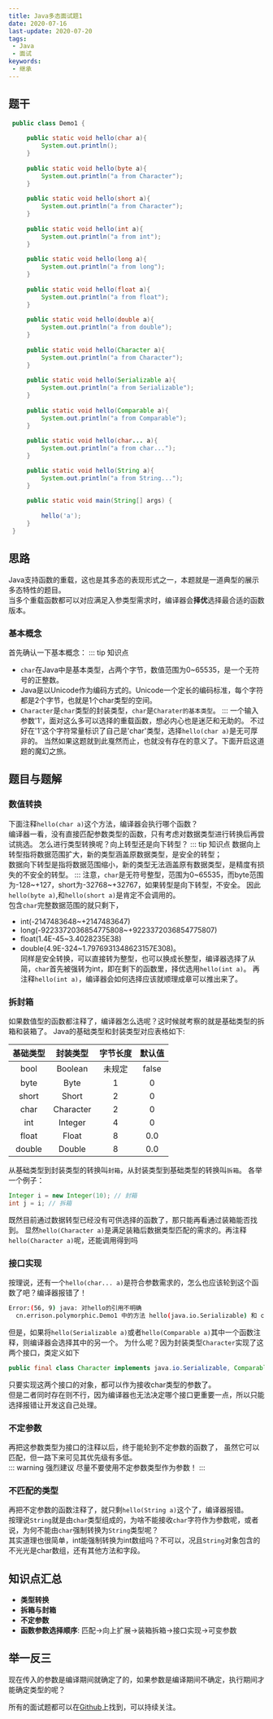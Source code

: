 ```yaml
---
title: Java多态面试题1
date: 2020-07-16
last-update: 2020-07-20
tags:
 - Java
 - 面试
keywords:
 - 继承
---
```


## 题干
```java
 public class Demo1 {
 
     public static void hello(char a){
         System.out.println();
     }
 
     public static void hello(byte a){
         System.out.println("a from Character");
     }
 
     public static void hello(short a){
         System.out.println("a from Character");
     }
 
     public static void hello(int a){
         System.out.println("a from int");
     }
 
     public static void hello(long a){
         System.out.println("a from long");
     }
 
     public static void hello(float a){
         System.out.println("a from float");
     }
 
     public static void hello(double a){
         System.out.println("a from double");
     }
 
     public static void hello(Character a){
         System.out.println("a from Character");
     }
 
     public static void hello(Serializable a){
         System.out.println("a from Serializable");
     }
 
     public static void hello(Comparable a){
         System.out.println("a from Comparable");
     }
     
     public static void hello(char... a){
         System.out.println("a from char...");
     }

     public static void hello(String a){
         System.out.println("a from String...");
     }
 
     public static void main(String[] args) {
        
         hello('a');
     }
 }
```
## 思路
Java支持函数的重载，这也是其多态的表现形式之一，本题就是一道典型的展示多态特性的题目。<br>
当多个重载函数都可以对应满足入参类型需求时，编译器会**择优**选择最合适的函数版本。

### 基本概念
首先确认一下基本概念：
::: tip 知识点
- `char`在Java中是基本类型，占两个字节，数值范围为0~65535，是一个无符号的正整数。
- Java是以Unicode作为编码方式的。Unicode一个定长的编码标准，每个字符都是2个字节，也就是1个char类型的空间。
- `Character`是`char`类型的封装类型，`char`是`Charater的基本类型`。
:::
一个输入参数'1'，面对这么多可以选择的重载函数，想必内心也是迷茫和无助的。
不过好在'1'这个字符常量标识了自己是'char'类型，选择`hello(char a)`是无可厚非的。
当然如果这题就到此戛然而止，也就没有存在的意义了。下面开启这道题的魔幻之旅。<br>
## 题目与题解
### **数值转换**
下面注释`hello(char a)`这个方法，编译器会执行哪个函数？<br>
编译器一看，没有直接匹配参数类型的函数，只有考虑对数据类型进行转换后再尝试挑选。
怎么进行类型转换呢？向上转型还是向下转型？
::: tip 知识点
数据向上转型指将数据范围扩大，新的类型涵盖原数据类型，是安全的转型；<br>
数据向下转型是指将数据范围缩小，新的类型无法涵盖原有数据类型，是精度有损失的不安全的转型。
:::
注意，`char`是无符号整型，范围为0~65535，而byte范围为-128~+127，short为-32768~+32767，如果转型是向下转型，不安全。
因此`hello(byte a)`,和`hello(short a)`是肯定不会调用的。<br>
包含`char`完整数据范围的就只剩下，
- int(-2147483648~+2147483647)
- long(-9223372036854775808~+9223372036854775807)
- float(1.4E-45~3.4028235E38)
- double(4.9E-324~1.7976931348623157E308)。<br>
同样是安全转换，可以直接转为整型，也可以换成长整型，编译器选择了从简，`char`首先被强转为int，即在剩下的函数里，择优选用`hello(int a)`。
再注释`hello(int a)`，编译器会如何选择应该就顺理成章可以推出来了。
### **拆封箱**
如果数值型的函数都注释了，编译器怎么选呢？这时候就考察的就是基础类型的拆箱和装箱了。
Java的基础类型和封装类型对应表格如下:

|基础类型|封装类型|字节长度|默认值|
|:--:|:--:|:--:|:--:|
|bool|Boolean|未规定|false|
|byte|Byte|1|0|
|short|Short|2|0|
|char|Character|2|0|
|int|Integer|4|0|
|float|Float|8|0.0|
|double|Double|8|0.0|

从基础类型到封装类型的转换叫`封箱`，从封装类型到基础类型的转换叫`拆箱`。
各举一个例子：
```java
Integer i = new Integer(10); // 封箱
int j = i; // 拆箱
```
既然目前通过数据转型已经没有可供选择的函数了，那只能再看通过装箱能否找到。
显然`hello(Character a)`是满足装箱后数据类型匹配的需求的。再注释`hello(Character a)`呢，还能调用得到吗<br>
### **接口实现**
按理说，还有一个`hello(char... a)`是符合参数需求的，怎么也应该轮到这个函数了吧？编译器报错了！<br>
```bash
Error:(56, 9) java: 对hello的引用不明确
  cn.errison.polymorphic.Demo1 中的方法 hello(java.io.Serializable) 和 cn.errison.polymorphic.Demo1 中的方法 hello(java.lang.Comparable) 都匹配
```
但是，如果将`hello(Serializable a)`或者`hello(Comparable a)`其中一个函数注释，则编译器会选择其中的另一个。
为什么呢？因为封装类型`Character`实现了这两个接口，类定义如下
```java 
public final class Character implements java.io.Serializable, Comparable<Character> 
```
只要实现这两个接口的对象，都可以作为接收char类型的参数了。<br>
但是二者同时存在则不行，因为编译器也无法决定哪个接口更重要一点，所以只能选择报错让开发这自己处理。<br>
### **不定参数**
再把这参数类型为接口的注释以后，终于能轮到不定参数的函数了， 虽然它可以匹配，但一路下来可见其优先级有多低。<br>
::: warning  强烈建议
尽量不要使用不定参数类型作为参数！
:::
### **不匹配的类型**
再把不定参数的函数注释了，就只剩`hello(String a)`这个了，编译器报错。<br>
按理说`String`就是由`char`类型组成的，为啥不能接收`char`字符作为参数呢，或者说，为何不能由`char`强制转换为`String`类型呢？<br>
其实道理也很简单，int能强制转换为int数组吗？不可以，况且`String`对象包含的不光光是char数组，还有其他方法和字段。

## 知识点汇总

- **类型转换**
- **拆箱与封箱**
- **不定参数**
- **函数参数选择顺序**: 匹配->向上扩展->装箱拆箱->接口实现->可变参数

## 举一反三
现在传入的参数是编译期间就确定了的，如果参数是编译期间不确定，执行期间才能确定类型的呢？<br>

所有的面试题都可以在[Github](https://github.com/qisong3/Java-Review-Demo)上找到，可以持续关注。

